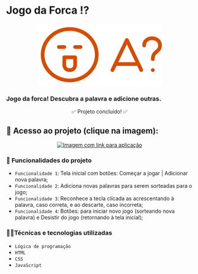 # Jogo da Forca ⁉️       

<p align="center">
<img src="/img/logo.svg" alt="Logo do Jogo">
</p>

### Jogo da forca! Descubra a palavra e adicione outras.

<p align="center">
✅ Projeto concluído! ✅
</p>

## 📁 Acesso ao projeto (clique na imagem): 
<p align="center">
<a href="https://github.com/devluisapaim/jogodaforca_sprint_2" target="_blank">
<img src="/imgs/jgforca.png/" alt="Imagem com link para aplicação"> </a>
</p>

### :hammer: Funcionalidades do projeto
- `Funcionalidade 1`: Tela inicial com botões: Começar a jogar | Adicionar nova palavra;
- `Funcionalidade 2`: Adiciona novas palavras para serem sorteadas para o jogo;
- `Funcionalidade 3`: Reconhece a tecla clicada as acrescentando à palavra, caso correta, e ao descarte, caso incorreta;
- `Funcionalidade 4`: Botões: para iniciar novo jogo (sorteando nova palavra) e Desistir do jogo (retornando à tela inicial);
<!-- - `Funcionalidade 5`: Página responsiva e adaptada para diversas telas. -->

### 👩‍💻Técnicas e tecnologias utilizadas
- `Lógica de programação`
- `HTML`
- `CSS`
- `JavaScript`



